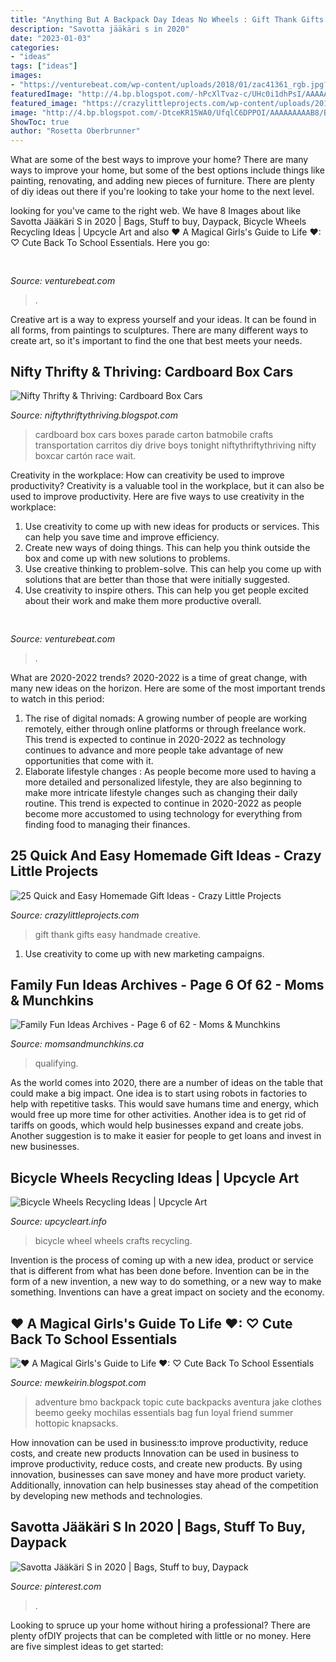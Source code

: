 ```yaml
---
title: "Anything But A Backpack Day Ideas No Wheels : Gift Thank Gifts Easy Handmade Creative"
description: "Savotta jääkäri s in 2020"
date: "2023-01-03"
categories:
- "ideas"
tags: ["ideas"]
images:
- "https://venturebeat.com/wp-content/uploads/2018/01/zac41361_rgb.jpg?w=800"
featuredImage: "http://4.bp.blogspot.com/-hPcXlTvaz-c/UHc0i1dhPsI/AAAAAAAAH_k/y-QjG_8YmAo/s1600/box%2Bcars.JPG"
featured_image: "https://crazylittleprojects.com/wp-content/uploads/2015/07/25-Creative-Thank-You-Gift-Ideas-1024x1024.png"
image: "http://4.bp.blogspot.com/-DtceKR15WA0/UfqlC6DPPOI/AAAAAAAAAB8/BaehtVYDbds/s1600/666390_hi.jpg"
ShowToc: true
author: "Rosetta Oberbrunner"
---
```



What are some of the best ways to improve your home?
There are many ways to improve your home, but some of the best options include things like painting, renovating, and adding new pieces of furniture. There are plenty of diy ideas out there if you're looking to take your home to the next level.

	

		
looking for  you've came to the right web. We have 8 Images about  like Savotta Jääkäri S in 2020 | Bags, Stuff to buy, Daypack, Bicycle Wheels Recycling Ideas | Upcycle Art and also ♥ A Magical Girls&#039;s Guide to Life ♥: ♡ Cute Back To School Essentials. Here you go:
		
    
## 

<img loading=lazy src="https://venturebeat.com/wp-content/uploads/2017/08/netflix_logo.png?w=800" onerror="this.onerror=null;this.src='https://tse3.mm.bing.net/th?id=OIP.dzrdIPuyiZl9ttMEJQt71AHaDt&amp;pid=15.1';" alt="">

_Source: venturebeat.com_

>. 

	

Creative art is a way to express yourself and your ideas. It can be found in all forms, from paintings to sculptures. There are many different ways to create art, so it's important to find the one that best meets your needs.

    
## Nifty Thrifty &amp; Thriving: Cardboard Box Cars

<img loading=lazy src="http://4.bp.blogspot.com/-hPcXlTvaz-c/UHc0i1dhPsI/AAAAAAAAH_k/y-QjG_8YmAo/s1600/box%2Bcars.JPG" onerror="this.onerror=null;this.src='https://tse4.mm.bing.net/th?id=OIP.vMer4cdUywJHSTKMgQHEOAHaE7&amp;pid=15.1';" alt="Nifty Thrifty &amp; Thriving: Cardboard Box Cars">

_Source: niftythriftythriving.blogspot.com_

>cardboard box cars boxes parade carton batmobile crafts transportation carritos diy drive boys tonight niftythriftythriving nifty boxcar cartón race wait. 

	

Creativity in the workplace: How can creativity be used to improve productivity?
Creativity is a valuable tool in the workplace, but it can also be used to improve productivity. Here are five ways to use creativity in the workplace: 
1. Use creativity to come up with new ideas for products or services. This can help you save time and improve efficiency. 
2. Create new ways of doing things. This can help you think outside the box and come up with new solutions to problems. 
3. Use creative thinking to problem-solve. This can help you come up with solutions that are better than those that were initially suggested. 
4. Use creativity to inspire others. This can help you get people excited about their work and make them more productive overall. 

    
## 

<img loading=lazy src="https://venturebeat.com/wp-content/uploads/2018/01/zac41361_rgb.jpg?w=800" onerror="this.onerror=null;this.src='https://tse4.mm.bing.net/th?id=OIP.J2ZubWp3pAFTO0RZTCCAuQHaE7&amp;pid=15.1';" alt="">

_Source: venturebeat.com_

>. 

	

What are 2020-2022 trends?
2020-2022 is a time of great change, with many new ideas on the horizon. Here are some of the most important trends to watch in this period: 
1. The rise of digital nomads: A growing number of people are working remotely, either through online platforms or through freelance work. This trend is expected to continue in 2020-2022 as technology continues to advance and more people take advantage of new opportunities that come with it. 
2. Elaborate lifestyle changes : As people become more used to having a more detailed and personalized lifestyle, they are also beginning to make more intricate lifestyle changes such as changing their daily routine. This trend is expected to continue in 2020-2022 as people become more accustomed to using technology for everything from finding food to managing their finances. 

    
## 25 Quick And Easy Homemade Gift Ideas - Crazy Little Projects

<img loading=lazy src="https://crazylittleprojects.com/wp-content/uploads/2015/07/25-Creative-Thank-You-Gift-Ideas-1024x1024.png" onerror="this.onerror=null;this.src='https://tse3.mm.bing.net/th?id=OIP.iamTcG3aiZEYOKLFRmKQdAHaHa&amp;pid=15.1';" alt="25 Quick and Easy Homemade Gift Ideas - Crazy Little Projects">

_Source: crazylittleprojects.com_

>gift thank gifts easy handmade creative. 

	

1. Use creativity to come up with new marketing campaigns.

    
## Family Fun Ideas Archives - Page 6 Of 62 - Moms &amp; Munchkins

<img loading=lazy src="https://www.momsandmunchkins.ca/wp-content/uploads/2015/08/BTSReadyRSVPimage-300x300.jpg" onerror="this.onerror=null;this.src='https://tse3.mm.bing.net/th?id=OIP.SGxK43CoyuparnhKpV6qGwAAAA&amp;pid=15.1';" alt="Family Fun Ideas Archives - Page 6 of 62 - Moms &amp; Munchkins">

_Source: momsandmunchkins.ca_

>qualifying. 

	

As the world comes into 2020, there are a number of ideas on the table that could make a big impact. One idea is to start using robots in factories to help with repetitive tasks. This would save humans time and energy, which would free up more time for other activities. Another idea is to get rid of tariffs on goods, which would help businesses expand and create jobs. Another suggestion is to make it easier for people to get loans and invest in new businesses.

    
## Bicycle Wheels Recycling Ideas | Upcycle Art

<img loading=lazy src="http://www.upcycleart.info/wp-content/uploads/2016/08/bicycle-wheel-crafts.jpg" onerror="this.onerror=null;this.src='https://tse1.mm.bing.net/th?id=OIP.6H2C1La6vpR2qI94QOn9UgHaFP&amp;pid=15.1';" alt="Bicycle Wheels Recycling Ideas | Upcycle Art">

_Source: upcycleart.info_

>bicycle wheel wheels crafts recycling. 

	

Invention is the process of coming up with a new idea, product or service that is different from what has been done before. Invention can be in the form of a new invention, a new way to do something, or a new way to make something. Inventions can have a great impact on society and the economy.

    
## ♥ A Magical Girls&#039;s Guide To Life ♥: ♡ Cute Back To School Essentials

<img loading=lazy src="http://4.bp.blogspot.com/-DtceKR15WA0/UfqlC6DPPOI/AAAAAAAAAB8/BaehtVYDbds/s1600/666390_hi.jpg" onerror="this.onerror=null;this.src='https://tse2.mm.bing.net/th?id=OIP.c1s8X4zZ-5tGg-jQ2fkUCAHaKA&amp;pid=15.1';" alt="♥ A Magical Girls&#039;s Guide to Life ♥: ♡ Cute Back To School Essentials">

_Source: mewkeirin.blogspot.com_

>adventure bmo backpack topic cute backpacks aventura jake clothes beemo geeky mochilas essentials bag fun loyal friend summer hottopic knapsacks. 

	

How innovation can be used in business:to improve productivity, reduce costs, and create new products
Innovation can be used in business to improve productivity, reduce costs, and create new products. By using innovation, businesses can save money and have more product variety. Additionally, innovation can help businesses stay ahead of the competition by developing new methods and technologies.

    
## Savotta Jääkäri S In 2020 | Bags, Stuff To Buy, Daypack

<img loading=lazy src="https://i.pinimg.com/736x/64/71/97/64719702dfa3e15ce89ee414ff321555.jpg" onerror="this.onerror=null;this.src='https://tse2.mm.bing.net/th?id=OIP.5dshoaNpdM0KFx_SHBlXpAHaMQ&amp;pid=15.1';" alt="Savotta Jääkäri S in 2020 | Bags, Stuff to buy, Daypack">

_Source: pinterest.com_

>. 

	

Looking to spruce up your home without hiring a professional? There are plenty ofDIY projects that can be completed with little or no money. Here are five simplest ideas to get started: 

